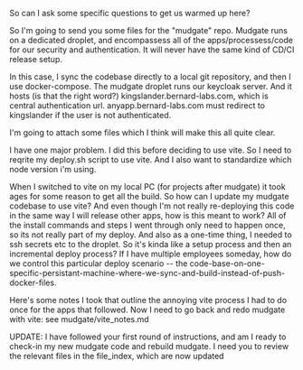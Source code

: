So can I ask some specific questions to get us warmed up here? 

So I'm going to send you some files for the "mudgate" repo. Mudgate runs on a dedicated droplet, and encompassess all of the apps/processess/code for our security and authentication. It will never have the same kind of CD/CI release setup. 

In this case, I sync the codebase directly to a local git repository, and then I use docker-compose. The mudgate droplet runs our keycloak server. And it hosts (is that the right word?) kingslander.bernard-labs.com, which is central authentication url. anyapp.bernard-labs.com must redirect to kingslander if the user is not authenticated. 

I'm going to attach some files which I think will make this all quite clear. 

I have one major problem. I did this before deciding to use vite. So I need to reqrite my deploy.sh script to use vite. And I also want to standardize which node version i'm using.  

When I switched to vite on my local PC (for projects after mudgate) it took ages for some reason to get all the build. So how can I update my mudgate codebase to use vite? And even though I'm not really re-deploying this code in the same way I will release other apps, how is this meant to work? All of the install commands and steps I went through only need to happen once, so its not really part of my deploy. And also as a one-time thing, I needed to ssh secrets etc to the droplet. So it's kinda like a setup process and then an incremental deploy process? If I have multiple employees someday, how do we control this particular deploy scenario -- the code-base-on-one-specific-persistant-machine-where-we-sync-and-build-instead-of-push-docker-files. 

Here's some notes I took that outline the annoying vite process I had to do once for the apps that followed. Now I need to go back and redo mudgate with vite: see mudgate/vite_notes.md


UPDATE: I have followed your first round of instructions, and am I ready to check-in my new mudgate code and rebuild mudgate. I need you to review the relevant files in the file_index, which are now updated